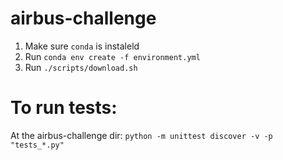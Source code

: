 # airbus-challenge

1. Make sure ```conda``` is instaleld
2. Run ```conda env create -f environment.yml```
3. Run ```./scripts/download.sh```

# To run tests:
At the airbus-challenge dir: ```python -m unittest discover -v -p "tests_*.py"```
